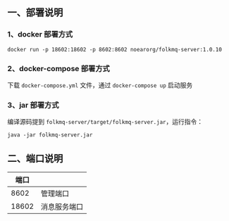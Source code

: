 ## 一、部署说明

### 1、docker 部署方式

```
docker run -p 18602:18602 -p 8602:8602 noearorg/folkmq-server:1.0.10 
```

### 2、docker-compose 部署方式

下载 `docker-compose.yml` 文件，通过 `docker-compose up` 启动服务


### 3、jar 部署方式

编译源码提到 `folkmq-server/target/folkmq-server.jar`，运行指令：

```
java -jar folkmq-server.jar
```

## 二、端口说明

| 端口    |          |
|-------|----------|
| 8602  | 管理端口     |
| 18602 | 消息服务端口   |
